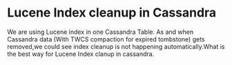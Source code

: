 
# Lucene Index cleanup in Cassandra

We are using Lucene index in one Cassandra Table. As and when Cassandra data (With TWCS compaction for expired tombstone) gets removed,we could see index cleanup is not happening automatically.What is the best way for Lucene Index clanup in cassandra.

        